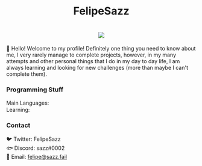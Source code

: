 <h1 align="center">
  FelipeSazz
</h1>

<h1 align="center">
<img src="https://github-readme-stats.vercel.app/api?username=Sazzo&theme=dark&show_icons=true">
</h1>

👋 Hello! Welcome to my profile! Definitely one thing you need to know about me, I very rarely manage to complete projects, however, in my many attempts and other personal things that I do in my day to day life, I am always learning and looking for new challenges (more than maybe I can't complete them).

### Programming Stuff
Main Languages: <img src="https://upload.wikimedia.org/wikipedia/commons/thumb/9/99/Unofficial_JavaScript_logo_2.svg/1200px-Unofficial_JavaScript_logo_2.svg.png" width=15px height=15px >
<br>
Learning: <img src="https://www.cbronline.com/wp-content/uploads/2018/12/kotlin.png" width=15px height=15px>

### Contact
🐦 Twitter: FelipeSazz
<br>
🐟 Discord: sazz#0002
<br>
📩 Email: felipe@sazz.fail
